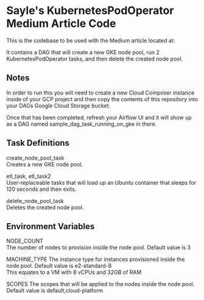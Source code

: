 # Sayle's KubernetesPodOperator Medium Article Code

This is the codebase to be used with the Medium article located at: <TOOD Insert URL here>

It contains a DAG that will create a new GKE node pool, run 2 KubernetesPodOperator tasks, and then delete the created node pool.

## Notes
In order to run this you will need to create a new Cloud Composer instance inside of your GCP project and then copy the contents of this repository into your DAGs Google Cloud Storage bucket.

Once that has been completed, refresh your Airflow UI and it will show up as a DAG named sample_dag_task_running_on_gke in there.

## Task Definitions
create_node_pool_task<br />
Creates a new GKE node pool.

etl_task, etl_task2<br />
User-replaceable tasks that will load up an Ubuntu container that sleeps for 120 seconds and then exits.

delete_node_pool_task<br />
Deletes the created node pool.

## Environment Variables
NODE_COUNT<br />
The number of nodes to provision inside the node pool. Default value is 3

MACHINE_TYPE
The instance type for instances provisioned inside the node pool. Default value is e2-standard-8<br />
This equates to a VM with 8 vCPUs and 32GB of RAM

SCOPES
The scopes that will be applied to the nodes inside the node pool. Default value is default,cloud-platform
